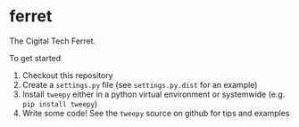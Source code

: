ferret
======

The Cigital Tech Ferret.

To get started

1. Checkout this repository
2. Create a `settings.py` file (see `settings.py.dist` for an example)
3. Install `tweepy` either in a python virtual environment or systemwide (e.g. `pip install tweepy`)
4. Write some code! See the `tweepy` source on github for tips and examples


